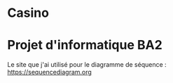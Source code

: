 # Casino
# Projet d'informatique BA2
Le site que j'ai utilisé pour le diagramme de séquence : https://sequencediagram.org 
